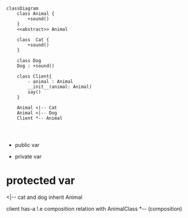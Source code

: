 ```mermaid

classDiagram
    class Animal {
        +sound()
    }
    <<abstract>> Animal

    class  Cat {
        +sound()
    }

    class Dog
    Dog : +sound()

    class Client{
        - animal : Animal
        __init__(animal: Animal) 
        say()
    }

    Animal <|-- Cat
    Animal <|-- Dog
    Client *-- Animal
    
    
     

```


+ public var
- private var
# protected var

<|-- cat and dog inherit Animal

client has-a !.e composition relation with AnimalClass
*-- (composition)